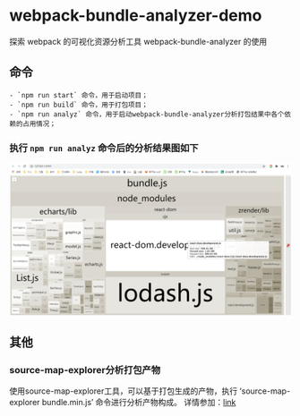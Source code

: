 # webpack-bundle-analyzer-demo

探索 webpack 的可视化资源分析工具 webpack-bundle-analyzer 的使用

## 命令

```
- `npm run start` 命令，用于启动项目；
- `npm run build` 命令，用于打包项目；
- `npm run analyz` 命令，用于启动webpack-bundle-analyzer分析打包结果中各个依赖的占用情况；
```

### 执行 `npm run analyz` 命令后的分析结果图如下

![blockchain](https://github.com/Lucky-LYZ/webpack-bundle-analyzer-demo/blob/master/src/img/webpack-bundle-analyzer%E5%88%86%E6%9E%90%E7%BB%93%E6%9E%9C%E5%9B%BE.png "webpack-bundle-analyzer分析结果图")

## 其他
### source-map-explorer分析打包产物
使用source-map-explorer工具，可以基于打包生成的产物，执行 ‘source-map-explorer bundle.min.js’ 命令进行分析产物构成。
详情参加：[link](https://www.npmjs.com/package/source-map-explorer)
